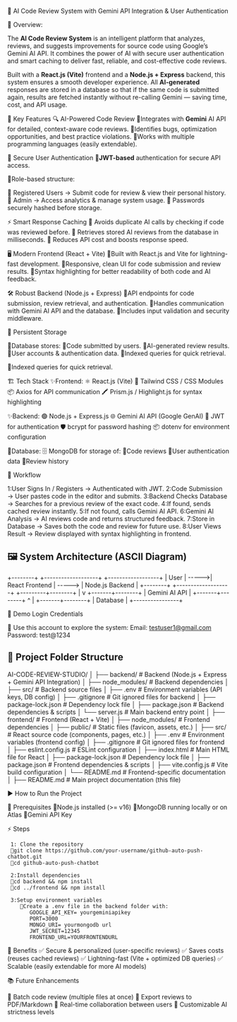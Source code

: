 📌 AI Code Review System with Gemini API Integration & User Authentication

📝 Overview:

The **AI Code Review System** is an intelligent platform that analyzes, reviews, and suggests improvements for source code using Google’s Gemini AI API. It combines the power of AI with secure user authentication and smart caching to deliver fast, reliable, and cost-effective code reviews.

Built with a **React.js (Vite)** frontend and a **Node.js + Express** backend, this system ensures a smooth developer experience. All **AI-generated** responses are stored in a database so that if the same code is submitted again, results are fetched instantly without re-calling Gemini — saving time, cost, and API usage.

🚀 Key Features
🔍 AI-Powered Code Review
 🔹Integrates with **Gemini** AI API for detailed, context-aware code reviews.
 🔹Identifies bugs, optimization opportunities, and best practice violations.
 🔹Works with multiple programming languages (easily extendable).

🔐 Secure User Authentication
 🔹**JWT-based** authentication for secure API access.

🚀Role-based structure:

 🔹 Registered Users → Submit code for review & view their personal history.
 🔹 Admin → Access analytics & manage system usage.
 🔹 Passwords securely hashed before storage.

⚡ Smart Response Caching
 🔹 Avoids duplicate AI calls by checking if code was reviewed before.
 🔹 Retrieves stored AI reviews from the database in milliseconds.
 🔹 Reduces API cost and boosts response speed.

🖥️ Modern Frontend (React + Vite)
 🔹Built with React.js and Vite for lightning-fast development.
 🔹Responsive, clean UI for code submission and review results.
 🔹Syntax highlighting for better readability of both code and AI feedback.

🛠 Robust Backend (Node.js + Express)
 🔹API endpoints for code submission, review retrieval, and authentication.
 🔹Handles communication with Gemini AI API and the database.
 🔹Includes input validation and security middleware.

💾 Persistent Storage

   🔹Database stores:
      🔹Code submitted by users.
      🔹AI-generated review results.
      🔹User accounts & authentication data.
      🔹Indexed queries for quick retrieval.
    
   🔹Indexed queries for quick retrieval.

🏗️ Tech Stack
  ✨Frontend:
     ⚛️ React.js (Vite)
     🎨 Tailwind CSS / CSS Modules
     📦 Axios for API communication
     🖍 Prism.js / Highlight.js for syntax highlighting

  ✨Backend:
   🟢 Node.js + Express.js
   🌐 Gemini AI API (Google GenAI)
   🔐 JWT for authentication
   🛡 bcrypt for password hashing
   📦 dotenv for environment configuration

 📌Database:
   🗄 MongoDB for storage of:
     🔹Code reviews
     🔹User authentication data
     🔹Review history


🔄 Workflow

  1:User Signs In / Registers → Authenticated with JWT.
  2:Code Submission → User pastes code in the editor and submits.
  3:Backend Checks Database → Searches for a previous review of the exact code.
  4:If found, sends cached review instantly.
  5:If not found, calls Gemini AI API.
  6:Gemini AI Analysis → AI reviews code and returns structured feedback.
  7:Store in Database → Saves both the code and review for future use.
  8:User Views Result → Review displayed with syntax highlighting in frontend.

## 🖼 System Architecture (ASCII Diagram)

   +--------+        +-------------------+        +------------------+
   |  User  |  ----->| React Frontend    | -----> | Node.js Backend   |
   +--------+        +-------------------+        +---------+--------+
                                                        |
                                                        v
                                                  +-------+--------+
                                                  | Gemini AI API  |
                                                  +-------+--------+
                                                        ^
                                                        |
                                                 +-------+--------+
                                                 |   Database     |
                                                 +----------------+

🔑 Demo Login Credentials

🔹 Use this account to explore the system:
     Email:    testuser1@gmail.com
     Password: test@1234

## 📂 Project Folder Structure
   
AI-CODE-REVIEW-STUDIO/
│
├── backend/                     # Backend (Node.js + Express + Gemini API Integration)
│   ├── node_modules/            # Backend dependencies
│   ├── src/                     # Backend source files
│   ├── .env                     # Environment variables (API keys, DB config)
│   ├── .gitignore               # Git ignored files for backend
│   ├── package-lock.json        # Dependency lock file
│   ├── package.json             # Backend dependencies & scripts
│   └── server.js                # Main backend entry point
│
├── frontend/                    # Frontend (React + Vite)
│   ├── node_modules/            # Frontend dependencies
│   ├── public/                  # Static files (favicon, assets, etc.)
│   ├── src/                     # React source code (components, pages, etc.)
│   ├── .env                     # Environment variables (frontend config)
│   ├── .gitignore               # Git ignored files for frontend
│   ├── eslint.config.js         # ESLint configuration
│   ├── index.html               # Main HTML file for React
│   ├── package-lock.json        # Dependency lock file
│   ├── package.json             # Frontend dependencies & scripts
│   ├── vite.config.js           # Vite build configuration
│   └── README.md                # Frontend-specific documentation
│
├── README.md                    # Main project documentation (this file)

▶️ How to Run the Project
  
   🔧 Prerequisites
      🔹Node.js installed (>= v16)
      🔹MongoDB running locally or on Atlas
      🔹Gemini API Key

  ⚡ Steps
    
     1: Clone the repository
     🔹git clone https://github.com/your-username/github-auto-push-chatbot.git
     🔹cd github-auto-push-chatbot

     2:Install dependencies
     🔹cd backend && npm install  
     🔹cd ../frontend && npm install

     3:Setup environment variables
        🔹Create a .env file in the backend folder with:
           GOOGLE_API_KEY= yourgeminiapikey
           PORT=3000
           MONGO_URI= yourmongodb url
           JWT_SECRET=12345
           FRONTEND_URL=YOURFRONTENDURL
        
            

      
🌟 Benefits
   ✅ Secure & personalized (user-specific reviews)
   ✅ Saves costs (reuses cached reviews)
   ✅ Lightning-fast (Vite + optimized DB queries)
   ✅ Scalable (easily extendable for more AI models)

📚 Future Enhancements

  📌 Batch code review (multiple files at once)
  📌 Export reviews to PDF/Markdown
  📌 Real-time collaboration between users
  📌 Customizable AI strictness levels